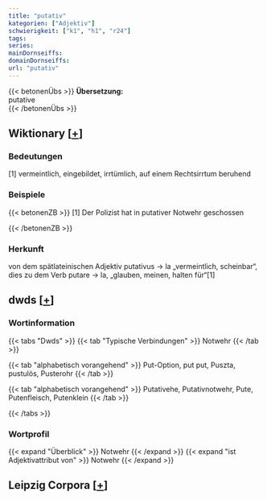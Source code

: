 ```yaml
---
title: "putativ"
kategorien: ["Adjektiv"]
schwierigkeit: ["k1", "h1", "r24"]
tags:
series:
mainDornseiffs:
domainDornseiffs:
url: "putativ"
---
```


{{< betonenÜbs >}}
**Übersetzung:**  
putative  
{{< /betonenÜbs >}}

## Wiktionary [[+](https://de.wiktionary.org/wiki/putativ)]

### Bedeutungen
[1] vermeintlich, eingebildet, irrtümlich, auf einem Rechtsirrtum beruhend  

### Beispiele
{{< betonenZB >}}
[1] Der Polizist hat in putativer Notwehr geschossen  

{{< /betonenZB >}}
### Herkunft
von dem spätlateinischen Adjektiv putativus → la „vermeintlich, scheinbar“, dies zu dem Verb putare → la, „glauben, meinen, halten für“[1]  



## dwds [[+](https://www.dwds.de/wb/putativ)]

### Wortinformation
{{< tabs "Dwds" >}}
{{< tab "Typische Verbindungen" >}}
Notwehr
{{< /tab >}}

{{< tab "alphabetisch vorangehend" >}}
Put-Option, put put, Puszta, pustulös, Pusterohr
{{< /tab >}}

{{< tab "alphabetisch vorangehend" >}}
Putativehe, Putativnotwehr, Pute, Putenfleisch, Putenklein
{{< /tab >}}

{{< /tabs >}}

### Wortprofil
{{< expand "Überblick" >}} Notwehr {{< /expand >}}
{{< expand "ist Adjektivattribut von" >}} Notwehr {{< /expand >}}

## Leipzig Corpora [[+](https://corpora.uni-leipzig.de/en/res?word=putativ&corpusId=deu_newscrawl-public_2018)]

